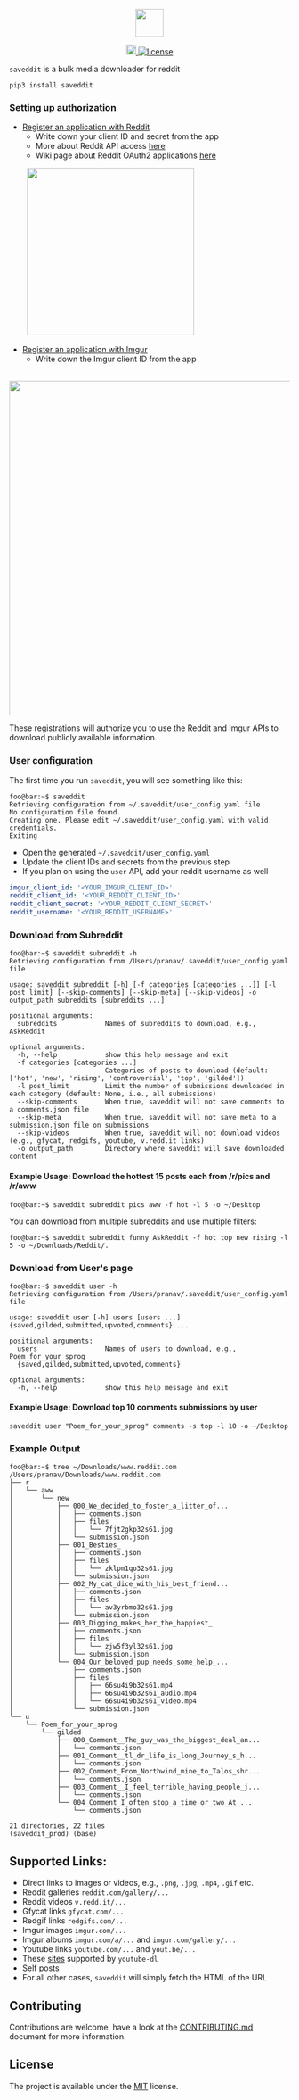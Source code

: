 <p align="center">
  <img height="50" src="images/logo.png"/>
</p>

<p align="center">
  <a href="https://badge.fury.io/py/saveddit">
    <img src="https://badge.fury.io/py/saveddit.svg" alt="PyPI version" height="18">
  </a>
  <a href="https://github.com/p-ranav/indicators/blob/master/LICENSE">
    <img src="https://img.shields.io/badge/License-MIT-yellow.svg" alt="license"/>
  </a>
</p>

`saveddit` is a bulk media downloader for reddit

```console
pip3 install saveddit
```

### Setting up authorization

* [Register an application with Reddit](https://ssl.reddit.com/prefs/apps/)
  - Write down your client ID and secret from the app
  - More about Reddit API access [here](https://ssl.reddit.com/wiki/api)
  - Wiki page about Reddit OAuth2 applications [here](https://github.com/reddit-archive/reddit/wiki/OAuth2)

<p align="left">
&nbsp;&nbsp;&nbsp;&nbsp;&nbsp;&nbsp;&nbsp;&nbsp;<img height="300" src="images/reddit_app.png"/>
</p>

* [Register an application with Imgur](https://api.imgur.com/oauth2/addclient)
  - Write down the Imgur client ID from the app

<p align="left">
&nbsp;&nbsp;&nbsp;&nbsp;&nbsp;&nbsp;&nbsp;&nbsp;<img height="600" src="images/imgur_app.png"/>
</p>

These registrations will authorize you to use the Reddit and Imgur APIs to download publicly available information.

### User configuration

The first time you run `saveddit`, you will see something like this:

```console
foo@bar:~$ saveddit
Retrieving configuration from ~/.saveddit/user_config.yaml file
No configuration file found.
Creating one. Please edit ~/.saveddit/user_config.yaml with valid credentials.
Exiting
```

* Open the generated `~/.saveddit/user_config.yaml`
* Update the client IDs and secrets from the previous step
* If you plan on using the `user` API, add your reddit username as well

```yaml
imgur_client_id: '<YOUR_IMGUR_CLIENT_ID>'
reddit_client_id: '<YOUR_REDDIT_CLIENT_ID>'
reddit_client_secret: '<YOUR_REDDIT_CLIENT_SECRET>'
reddit_username: '<YOUR_REDDIT_USERNAME>'
```

### Download from Subreddit

```console
foo@bar:~$ saveddit subreddit -h
Retrieving configuration from /Users/pranav/.saveddit/user_config.yaml file

usage: saveddit subreddit [-h] [-f categories [categories ...]] [-l post_limit] [--skip-comments] [--skip-meta] [--skip-videos] -o output_path subreddits [subreddits ...]

positional arguments:
  subreddits            Names of subreddits to download, e.g., AskReddit

optional arguments:
  -h, --help            show this help message and exit
  -f categories [categories ...]
                        Categories of posts to download (default: ['hot', 'new', 'rising', 'controversial', 'top', 'gilded'])
  -l post_limit         Limit the number of submissions downloaded in each category (default: None, i.e., all submissions)
  --skip-comments       When true, saveddit will not save comments to a comments.json file
  --skip-meta           When true, saveddit will not save meta to a submission.json file on submissions
  --skip-videos         When true, saveddit will not download videos (e.g., gfycat, redgifs, youtube, v.redd.it links)
  -o output_path        Directory where saveddit will save downloaded content
```

#### Example Usage: Download the hottest 15 posts each from /r/pics and /r/aww

```console
foo@bar:~$ saveddit subreddit pics aww -f hot -l 5 -o ~/Desktop
```

You can download from multiple subreddits and use multiple filters:

```console
foo@bar:~$ saveddit subreddit funny AskReddit -f hot top new rising -l 5 -o ~/Downloads/Reddit/.
```

### Download from User's page

```console
foo@bar:~$ saveddit user -h
Retrieving configuration from /Users/pranav/.saveddit/user_config.yaml file

usage: saveddit user [-h] users [users ...] {saved,gilded,submitted,upvoted,comments} ...

positional arguments:
  users                 Names of users to download, e.g., Poem_for_your_sprog
  {saved,gilded,submitted,upvoted,comments}

optional arguments:
  -h, --help            show this help message and exit
```

#### Example Usage: Download top 10 comments submissions by user

```console
saveddit user "Poem_for_your_sprog" comments -s top -l 10 -o ~/Desktop
```

### Example Output

```console
foo@bar:~$ tree ~/Downloads/www.reddit.com
/Users/pranav/Downloads/www.reddit.com
├── r
│   └── aww
│       └── new
│           ├── 000_We_decided_to_foster_a_litter_of...
│           │   ├── comments.json
│           │   ├── files
│           │   │   └── 7fjt2gkp32s61.jpg
│           │   └── submission.json
│           ├── 001_Besties_
│           │   ├── comments.json
│           │   ├── files
│           │   │   └── zklpm1qo32s61.jpg
│           │   └── submission.json
│           ├── 002_My_cat_dice_with_his_best_friend...
│           │   ├── comments.json
│           │   ├── files
│           │   │   └── av3yrbmo32s61.jpg
│           │   └── submission.json
│           ├── 003_Digging_makes_her_the_happiest_
│           │   ├── comments.json
│           │   ├── files
│           │   │   └── zjw5f3yl32s61.jpg
│           │   └── submission.json
│           └── 004_Our_beloved_pup_needs_some_help_...
│               ├── comments.json
│               ├── files
│               │   ├── 66su4i9b32s61.mp4
│               │   ├── 66su4i9b32s61_audio.mp4
│               │   └── 66su4i9b32s61_video.mp4
│               └── submission.json
└── u
    └── Poem_for_your_sprog
        └── gilded
            ├── 000_Comment__The_guy_was_the_biggest_deal_an...
            │   └── comments.json
            ├── 001_Comment__tl_dr_life_is_long_Journey_s_h...
            │   └── comments.json
            ├── 002_Comment_From_Northwind_mine_to_Talos_shr...
            │   └── comments.json
            ├── 003_Comment__I_feel_terrible_having_people_j...
            │   └── comments.json
            └── 004_Comment_I_often_stop_a_time_or_two_At_...
                └── comments.json

21 directories, 22 files
(saveddit_prod) (base)
```

## Supported Links:

* Direct links to images or videos, e.g., `.png`, `.jpg`, `.mp4`, `.gif` etc.
* Reddit galleries `reddit.com/gallery/...`
* Reddit videos `v.redd.it/...`
* Gfycat links `gfycat.com/...`
* Redgif links `redgifs.com/...`
* Imgur images `imgur.com/...`
* Imgur albums `imgur.com/a/...` and `imgur.com/gallery/...`
* Youtube links `youtube.com/...` and `yout.be/...`
* These [sites](https://ytdl-org.github.io/youtube-dl/supportedsites.html) supported by `youtube-dl`
* Self posts
* For all other cases, `saveddit` will simply fetch the HTML of the URL

## Contributing
Contributions are welcome, have a look at the [CONTRIBUTING.md](CONTRIBUTING.md) document for more information.

## License
The project is available under the [MIT](https://opensource.org/licenses/MIT) license.
